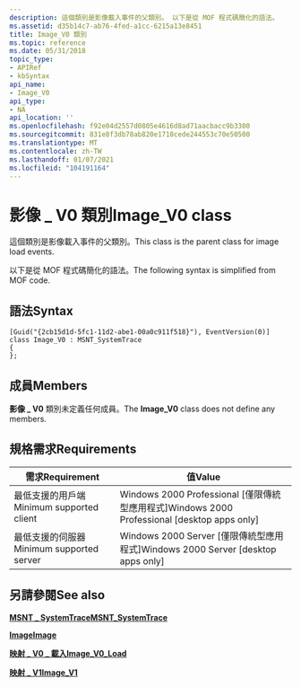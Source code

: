 ```yaml
---
description: 這個類別是影像載入事件的父類別。 以下是從 MOF 程式碼簡化的語法。
ms.assetid: d35b14c7-ab76-4fed-a1cc-6215a13e8451
title: Image_V0 類別
ms.topic: reference
ms.date: 05/31/2018
topic_type:
- APIRef
- kbSyntax
api_name:
- Image_V0
api_type:
- NA
api_location: ''
ms.openlocfilehash: f92e04d2557d0805e4616d8ad71aacbacc9b3300
ms.sourcegitcommit: 831e8f3db78ab820e1710cede244553c70e50500
ms.translationtype: MT
ms.contentlocale: zh-TW
ms.lasthandoff: 01/07/2021
ms.locfileid: "104191164"
---
```

# <a name="image_v0-class"></a><span data-ttu-id="b41be-104">影像 \_ V0 類別</span><span class="sxs-lookup"><span data-stu-id="b41be-104">Image\_V0 class</span></span>

<span data-ttu-id="b41be-105">這個類別是影像載入事件的父類別。</span><span class="sxs-lookup"><span data-stu-id="b41be-105">This class is the parent class for image load events.</span></span>

<span data-ttu-id="b41be-106">以下是從 MOF 程式碼簡化的語法。</span><span class="sxs-lookup"><span data-stu-id="b41be-106">The following syntax is simplified from MOF code.</span></span>

## <a name="syntax"></a><span data-ttu-id="b41be-107">語法</span><span class="sxs-lookup"><span data-stu-id="b41be-107">Syntax</span></span>

``` syntax
[Guid("{2cb15d1d-5fc1-11d2-abe1-00a0c911f518}"), EventVersion(0)]
class Image_V0 : MSNT_SystemTrace
{
};
```

## <a name="members"></a><span data-ttu-id="b41be-108">成員</span><span class="sxs-lookup"><span data-stu-id="b41be-108">Members</span></span>

<span data-ttu-id="b41be-109">**影像 \_ V0** 類別未定義任何成員。</span><span class="sxs-lookup"><span data-stu-id="b41be-109">The **Image\_V0** class does not define any members.</span></span>

## <a name="requirements"></a><span data-ttu-id="b41be-110">規格需求</span><span class="sxs-lookup"><span data-stu-id="b41be-110">Requirements</span></span>



| <span data-ttu-id="b41be-111">需求</span><span class="sxs-lookup"><span data-stu-id="b41be-111">Requirement</span></span> | <span data-ttu-id="b41be-112">值</span><span class="sxs-lookup"><span data-stu-id="b41be-112">Value</span></span> |
|-------------------------------------|------------------------------------------------------------|
| <span data-ttu-id="b41be-113">最低支援的用戶端</span><span class="sxs-lookup"><span data-stu-id="b41be-113">Minimum supported client</span></span><br/> | <span data-ttu-id="b41be-114">Windows 2000 Professional \[僅限傳統型應用程式\]</span><span class="sxs-lookup"><span data-stu-id="b41be-114">Windows 2000 Professional \[desktop apps only\]</span></span><br/> |
| <span data-ttu-id="b41be-115">最低支援的伺服器</span><span class="sxs-lookup"><span data-stu-id="b41be-115">Minimum supported server</span></span><br/> | <span data-ttu-id="b41be-116">Windows 2000 Server \[僅限傳統型應用程式\]</span><span class="sxs-lookup"><span data-stu-id="b41be-116">Windows 2000 Server \[desktop apps only\]</span></span><br/>       |



## <a name="see-also"></a><span data-ttu-id="b41be-117">另請參閱</span><span class="sxs-lookup"><span data-stu-id="b41be-117">See also</span></span>

<dl> <dt>

[<span data-ttu-id="b41be-118">**MSNT \_ SystemTrace**</span><span class="sxs-lookup"><span data-stu-id="b41be-118">**MSNT\_SystemTrace**</span></span>](msnt-systemtrace.md)
</dt> <dt>

[<span data-ttu-id="b41be-119">**Image**</span><span class="sxs-lookup"><span data-stu-id="b41be-119">**Image**</span></span>](image.md)
</dt> <dt>

[<span data-ttu-id="b41be-120">**映射 \_ V0 \_ 載入**</span><span class="sxs-lookup"><span data-stu-id="b41be-120">**Image\_V0\_Load**</span></span>](image-v0-load.md)
</dt> <dt>

[<span data-ttu-id="b41be-121">**映射 \_ V1**</span><span class="sxs-lookup"><span data-stu-id="b41be-121">**Image\_V1**</span></span>](image-v1.md)
</dt> </dl>

 

 




